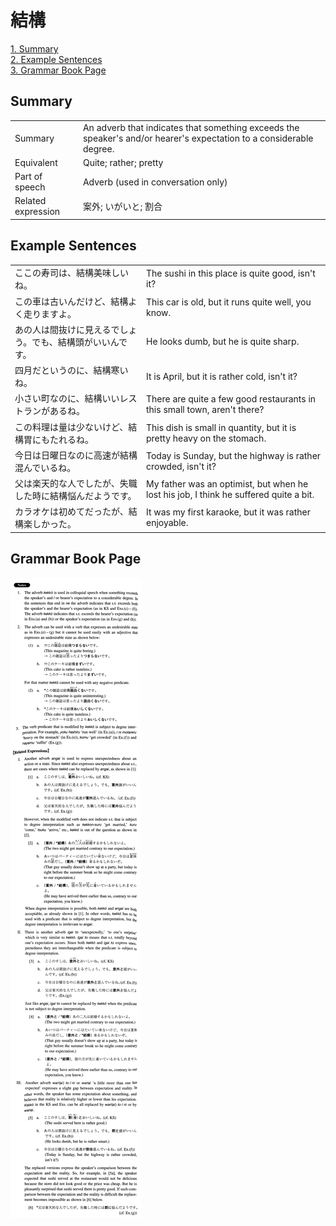 # 結構

[1. Summary](#summary)<br>
[2. Example Sentences](#example-sentences)<br>
[3. Grammar Book Page](#grammar-book-page)<br>


## Summary

<table><tr>   <td>Summary</td>   <td>An adverb that indicates that something exceeds the speaker's and/or hearer's expectation to a considerable degree.</td></tr><tr>   <td>Equivalent</td>   <td>Quite; rather; pretty</td></tr><tr>   <td>Part of speech</td>   <td>Adverb (used in conversation only)</td></tr><tr>   <td>Related expression</td>   <td>案外; いがいと; 割合</td></tr></table>

## Example Sentences

<table><tr>   <td>ここの寿司は、結構美味しいね。</td>   <td>The sushi in this place is quite good, isn't it?</td></tr><tr>   <td>この車は古いんだけど、結構よく走りますよ。</td>   <td>This car is old, but it runs quite well, you know.</td></tr><tr>   <td>あの人は間抜けに見えるでしょう。でも、結構頭がいいんです。</td>   <td>He looks dumb, but he is quite sharp.</td></tr><tr>   <td>四月だというのに、結構寒いね。</td>   <td>It is April, but it is rather cold, isn't it?</td></tr><tr>   <td>小さい町なのに、結構いいレストランがあるね。</td>   <td>There are quite a few good restaurants in this small town, aren't there?</td></tr><tr>   <td>この料理は量は少ないけど、結構胃にもたれるね。</td>   <td>This dish is small in quantity, but it is pretty heavy on the stomach.</td></tr><tr>   <td>今日は日曜日なのに高速が結構混んでいるね。</td>   <td>Today is Sunday, but the highway is rather crowded, isn't it?</td></tr><tr>   <td>父は楽天的な人でしたが、失職した時に結構悩んだようです。</td>   <td>My father was an optimist, but when he lost his job, I think he suffered quite a bit.</td></tr><tr>   <td>カラオケは初めてだったが、結構楽しかった。</td>   <td>It was my first karaoke, but it was rather enjoyable.</td></tr></table>

## Grammar Book Page

![](../img/Intermediate結構.png)

